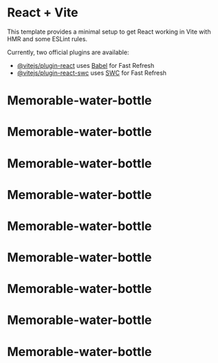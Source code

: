 # React + Vite

This template provides a minimal setup to get React working in Vite with HMR and some ESLint rules.

Currently, two official plugins are available:

- [@vitejs/plugin-react](https://github.com/vitejs/vite-plugin-react/blob/main/packages/plugin-react/README.md) uses [Babel](https://babeljs.io/) for Fast Refresh
- [@vitejs/plugin-react-swc](https://github.com/vitejs/vite-plugin-react-swc) uses [SWC](https://swc.rs/) for Fast Refresh
# Memorable-water-bottle
# Memorable-water-bottle
# Memorable-water-bottle
# Memorable-water-bottle
# Memorable-water-bottle
# Memorable-water-bottle
# Memorable-water-bottle
# Memorable-water-bottle
# Memorable-water-bottle
